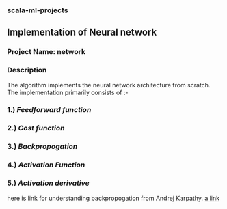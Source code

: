 ### scala-ml-projects

## Implementation of Neural network
### Project Name: network

### Description 
The algorithm implements the neural network architecture from scratch. The implementation primarily consists of :-
### 1.) *Feedforward function*  
### 2.) *Cost function*
### 3.) *Backpropogation* 
### 4.) *Activation Function*
### 5.) *Activation derivative*
here is link for understanding backpropogation from Andrej Karpathy.
[a link](https://medium.com/@karpathy/yes-you-should-understand-backprop-e2f06eab496b)

